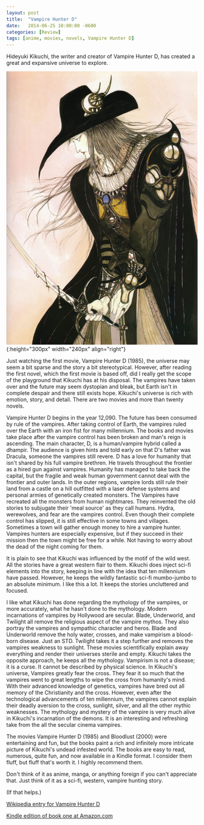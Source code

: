 ```yaml
---
layout: post
title:  "Vampire Hunter D"
date:   2014-06-25 10:00:00 -0600
categories: [Review]
tags: [anime, movies, novels, Vampire Hunter D]
---
```


Hideyuki Kikuchi, the writer and creator of Vampire Hunter D, has created a great and expansive universe to explore.

![Vampire Hunter D](/assets/2014/06/amano-yoshitaka-d.jpg){:height="300px" width="240px" align="right"}

Just watching the first movie, Vampire Hunter D (1985), the universe may seem a bit sparse and the story a bit stereotypical. However, after reading the first novel, which the first movie is based off, did I really get the scope of the playground that Kikuchi has at his disposal. The vampires have taken over and the future may seem dystopian and bleak, but Earth isn't in complete despair and there still exists hope. Kikuchi's universe is rich with emotion, story, and detail. There are two movies and more than twenty novels.

Vampire Hunter D begins in the year 12,090. The future has been consumed by rule of the vampires. After taking control of Earth, the vampires ruled over the Earth with an iron fist for many millennium. The books and movies take place after the vampire control has been broken and man's reign is ascending. The main character, D, is a human/vampire hybrid called a dhampir. The audience is given hints and told early on that D's father was Dracula, someone the vampires still revere. D has a love for humanity that isn't shared by his full vampire brethren. He travels throughout the frontier as a hired gun against vampires. Humanity has managed to take back the capital, but the fragile and weak human government cannot deal with the frontier and outer lands. In the outer regions, vampire lords still rule their land from a castle on a hill outfitted with a laser defense systems and personal armies of genetically created monsters. The Vampires have recreated all the monsters from human nightmares. They reinvented the old stories to subjugate their 'meal source' as they call humans. Hydra, werewolves, and fear are the vampires control. Even though their complete control has slipped, it is still effective in some towns and villages. Sometimes a town will gather enough money to hire a vampire hunter. Vampires hunters are especially expensive, but if they succeed in their mission then the town might be free for a while. Not having to worry about the dead of the night coming for them.

It is plain to see that Kikuchi was influenced by the motif of the wild west. All the stories have a great western flair to them. Kikuchi does inject sci-fi elements into the story, keeping in line with the idea that ten millennium have passed. However, he keeps the wildly fantastic sci-fi mumbo-jumbo to an absolute minimum. I like this a lot. It keeps the stories uncluttered and focused.

I like what Kikuchi has done regarding the mythology of the vampires, or more accurately, what he hasn't done to the mythology. Modern incarnations of vampires by Hollywood are secular. Blade, Underworld, and Twilight all remove the religious aspect of the vampire mythos. They also portray the vampires and sympathic character and heros. Blade and Underworld remove the holy water, crosses, and make vampirism a blood-born disease. Just an STD. Twilight takes it a step further and removes the vampires weakness to sunlight. These movies scientifically explain away everything and render their universes sterile and empty. Kikuchi takes the opposite approach, he keeps all the mythology. Vampirism is not a disease; it is a curse. It cannot be described by physical science. In Kikuchi's universe, Vampires greatly fear the cross. They fear it so much that the vampires went to great lengths to wipe the cross from humanity's mind. With their advanced knowledge of
genetics, vampires have bred out all memory of the Christianity and the cross. However, even after the technological advancements of ten millennium, the vampires cannot explain their deadly aversion to the cross, sunlight, silver, and all the other mythic weaknesses. The mythology and mystery of the vampire is very much alive in Kikuchi's incarnation of the demons. It is an interesting and refreshing take from the all the secular cinema vampires.

The movies Vampire Hunter D (1985) and Bloodlust (2000) were entertaining and fun, but the books paint a rich and infinitely more intricate picture of Kikuchi's undead infested world. The books are easy to read, numerous, quite fun, and now available in a Kindle format. I consider them fluff, but fluff that's worth it. I highly recommend them.

Don't think of it as anime, manga, or anything foreign if you can't appreciate that. Just think of it as a sci-fi, western, vampire hunting story.

(If that helps.)

[Wikipedia entry for Vampire Hunter D](http://en.wikipedia.org/wiki/Vampire_Hunter_D)

[Kindle edition of book one at Amazon.com](http://www.amazon.com/Vampire-Hunter-D-Hideyuki-Kikuchi-ebook/dp/B00A7H2GQM)
